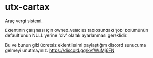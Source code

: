 # utx-cartax
Araç vergi sistemi.

Eklentinin çalışması için owned_vehicles tablosundaki 'job' bölümünün default'unun NULL yerine 'civ' olarak ayarlanması gereklidir.

Bu ve bunun gibi ücretsiz eklentilerimi paylaştığım discord sunucuma gelmeyi unutmayınız. https://discord.gg/kvfWuMj6FN
